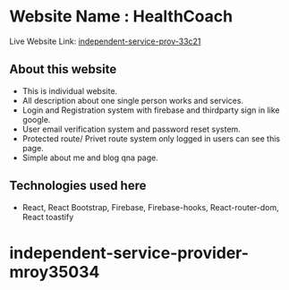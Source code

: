 # Website Name : HealthCoach
Live Website Link: [independent-service-prov-33c21](https://independent-service-prov-33c21.web.app/)

## About this website
   * This is individual website.
   * All description about one single person works and services.
   * Login and Registration system with firebase and thirdparty sign in like google.
   * User email verification system and password reset system.
   * Protected route/ Privet route system only logged in users can see this page.
   * Simple about me and blog qna page.

## Technologies used here
   * React, React Bootstrap, Firebase, Firebase-hooks, React-router-dom, React toastify

# independent-service-provider-mroy35034


